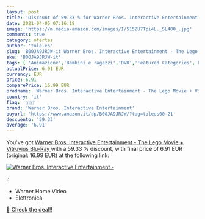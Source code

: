 ```yaml
---
layout: post
title: 'Discount of 59.33 % for Warner Bros. Interactive Entertainment -'
date: 2021-04-05 07:16:18
image: 'https://m.media-amazon.com/images/I/515ZU7Tpi4L._SL400_.jpg'
comments: true
category: ofertas
author: 'tole.es'
slug: 'B00JA9JRJW-it Warner Bros. Interactive Entertainment - The Lego Movie +...'
sku: 'B00JA9JRJW-it'
tags: [ 'Animazione','Bambini e ragazzi','DVD','Featured Categories','Film','Film e TV','lego','warner bros. interactive entertainment', ]
actualPrice: 6.91 EUR
currency: EUR
price: 6.91
comparePrice: 16.99 EUR
prodname: 'Warner Bros. Interactive Entertainment - The Lego Movie + Vitruvius  Blu-Ray '
country: 'it'
flag: '🇮🇹'
brand: 'Warner Bros. Interactive Entertainment'
buyurl: 'https://www.amazon.it/dp/B00JA9JRJW/?tag=tolees00-21'
descuento: '59.33'
average: '6.91'
---
```


You've got [Warner Bros. Interactive Entertainment - The Lego Movie + Vitruvius  Blu-Ray ](https://www.amazon.it/dp/B00JA9JRJW/?tag=tolees00-21) with a  59.33 % discount, with final price of 6.91 EUR (original: 16.99 EUR) at the following link:

[![Warner Bros. Interactive Entertainment -](https://m.media-amazon.com/images/I/515ZU7Tpi4L._SL400_.jpg)](https://www.amazon.it/dp/B00JA9JRJW/?tag=tolees00-21)

ℹ️:

- Warner Home Video
- Elettronica

[🛒 Check the deal!!](https://www.amazon.it/dp/B00JA9JRJW/?tag=tolees00-21)
